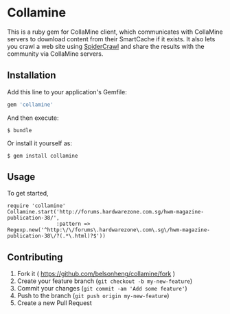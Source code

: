 # Collamine

This is a ruby gem for CollaMine client, which communicates with CollaMine servers to download content from their SmartCache if it exists. It also lets you crawl a web site using [SpiderCrawl](https://github.com/belsonheng/spidercrawl) and share the results with the community via CollaMine servers.

## Installation

Add this line to your application's Gemfile:

```ruby
gem 'collamine'
```

And then execute:

    $ bundle

Or install it yourself as:

    $ gem install collamine

## Usage

To get started,

    require 'collamine'
    Collamine.start('http://forums.hardwarezone.com.sg/hwm-magazine-publication-38/', 
                    :pattern => Regexp.new('^http:\/\/forums\.hardwarezone\.com\.sg\/hwm-magazine-publication-38\/?(.*\.html)?$'))

## Contributing

1. Fork it ( https://github.com/belsonheng/collamine/fork )
2. Create your feature branch (`git checkout -b my-new-feature`)
3. Commit your changes (`git commit -am 'Add some feature'`)
4. Push to the branch (`git push origin my-new-feature`)
5. Create a new Pull Request
